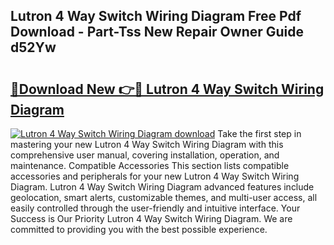 ## Lutron 4 Way Switch Wiring Diagram Free Pdf Download - Part-Tss New Repair Owner Guide d52Yw

# <h2><a href="http://dfm6if.blite.top/?on=Lutron+4+Way+Switch+Wiring+Diagram">🔗Download New 👉🔴 Lutron 4 Way Switch Wiring Diagram</a></h2>

[![Lutron 4 Way Switch Wiring Diagram download](https://i.imgur.com/lujVjoI.png)](http://dfm6if.blite.top/?on=Lutron+4+Way+Switch+Wiring+Diagram)
Take the first step in mastering your new Lutron 4 Way Switch Wiring Diagram with this comprehensive user manual, covering installation, operation, and maintenance. Compatible Accessories This section lists compatible accessories and peripherals for your new Lutron 4 Way Switch Wiring Diagram. Lutron 4 Way Switch Wiring Diagram advanced features include geolocation, smart alerts, customizable themes, and multi-user access, all easily controlled through the user-friendly and intuitive interface. Your Success is Our Priority Lutron 4 Way Switch Wiring Diagram. We are committed to providing you with the best possible experience.
